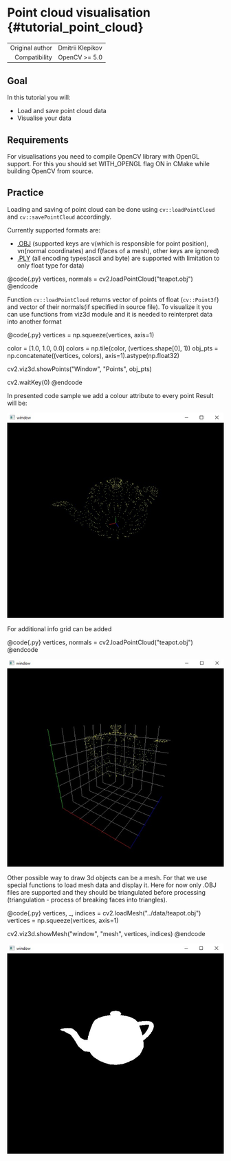 Point cloud visualisation {#tutorial_point_cloud}
==============================

|    |    |
| -: | :- |
| Original author | Dmitrii Klepikov |
| Compatibility | OpenCV >= 5.0 |

Goal
----

In this tutorial you will:

-   Load and save point cloud data
-   Visualise your data

Requirements
------------

For visualisations you need to compile OpenCV library with OpenGL support.
For this you should set WITH_OPENGL flag ON in CMake while building OpenCV from source.

Practice
-------

Loading and saving of point cloud can be done using `cv::loadPointCloud` and `cv::savePointCloud` accordingly.

Currently supported formats are:
- [.OBJ](https://en.wikipedia.org/wiki/Wavefront_.obj_file) (supported keys are v(which is responsible for point position), vn(normal coordinates) and f(faces of a mesh), other keys are ignored)
- [.PLY](https://en.wikipedia.org/wiki/PLY_(file_format)) (all encoding types(ascii and byte) are supported with limitation to only float type for data)

@code{.py}
vertices, normals = cv2.loadPointCloud("teapot.obj")
@endcode

Function `cv::loadPointCloud` returns vector of points of float (`cv::Point3f`) and vector of their normals(if specified in source file).
To visualize it you can use functions from viz3d module and it is needed to reinterpret data into another format

@code{.py}
vertices = np.squeeze(vertices, axis=1)

color = [1.0, 1.0, 0.0]
colors = np.tile(color, (vertices.shape[0], 1))
obj_pts = np.concatenate((vertices, colors), axis=1).astype(np.float32)

cv2.viz3d.showPoints("Window", "Points", obj_pts)

cv2.waitKey(0)
@endcode

In presented code sample we add a colour attribute to every point
Result will be:

![](tutorial_point_cloud_teapot.jpg)

For additional info grid can be added

@code{.py}
vertices, normals = cv2.loadPointCloud("teapot.obj")
@endcode

![](teapot_grid.jpg)

Other possible way to draw 3d objects can be a mesh.
For that we use special functions to load mesh data and display it.
Here for now only .OBJ files are supported and they should be triangulated before processing (triangulation - process of breaking faces into triangles).

@code{.py}
vertices, _, indices = cv2.loadMesh("../data/teapot.obj")
vertices = np.squeeze(vertices, axis=1)

cv2.viz3d.showMesh("window", "mesh", vertices, indices)
@endcode

![](teapot_mesh.jpg)
